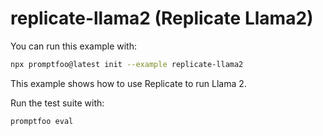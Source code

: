 # replicate-llama2 (Replicate Llama2)

You can run this example with:

```bash
npx promptfoo@latest init --example replicate-llama2
```

This example shows how to use Replicate to run Llama 2.

Run the test suite with:

```
promptfoo eval
```
